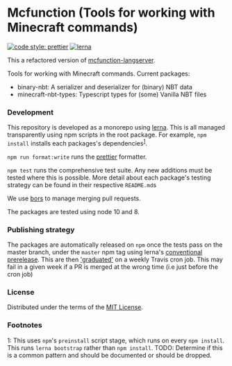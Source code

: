 # Mcfunction (Tools for working with Minecraft commands)

[![code style: prettier](https://img.shields.io/badge/code_style-prettier-ff69b4.svg?style=flat-square)](https://github.com/prettier/prettier)
[![lerna](https://img.shields.io/badge/maintained%20with-lerna-cc00ff.svg?style=flat-square)](https://lernajs.io/)

This a refactored version of
[mcfunction-langserver](https://github.com/Levertion/mcfunction-langserver).

Tools for working with Minecraft commands. Current packages:

<!-- TODO: Make these packages -->
<!-- - minecraft-command-parser: A parser for Minecraft commands. -->
<!-- - mcfunction-server: A language server frontend to command-parser -->
<!-- - mcfunction-verifier: A command line frontend to command-parser, which tests -->
<!-- - editors/vscode: A vscode extension using mcfunction-langserver.
    TODO: Determine if this should be in this repository -->
<!-- mc-nbt-paths: TODO: Check if @MrYurihi will allow us to move this into this repository -->
<!-- minecraft-json-schemas: JSON schemas for the JSON files used by minecraft -->

-   binary-nbt: A serializer and deserializer for (binary) NBT data
-   minecraft-nbt-types: Typescript types for (some) Vanilla NBT files

### Development

This repository is developed as a monorepo using [lerna](https://lernajs.io/).
This is all managed transparently using npm scripts in the root package. For
example, `npm install` installs each packages's
dependencies<sup>[1](#footnote1)</sup>.

`npm run format:write` runs the [prettier](https://github.com/prettier/prettier)
formatter.

<!-- TODO: Consider whether it is worthwhile installing a pre-commit hook
using [husky](https://github.com/typicode/husky). -->

`npm test` runs the comprehensive <!-- TODO: Make this true :P --> test suite.
Any new additions must be tested where this is possible. More detail about each
package's testing strategy can be found in their respective `README.md`s

We use [bors](https://bors.tech/) to manage merging pull requests.

The packages are tested using node 10 and 8.

### Publishing strategy

The packages are automatically released on `npm` once the tests pass on the
master branch, under the `master` npm tag using lerna's
[conventional prerelease](https://github.com/lerna/lerna/blob/master/commands/version/README.md#--conventional-prerelease).
This are then
['graduated'](https://github.com/lerna/lerna/blob/master/commands/version/README.md#--conventional-graduate)
on a weekly Travis cron job. This may fail in a given week if a PR is merged at
the wrong time (i.e just before the cron job)

### License

Distributed under the terms of the [MIT License](LICENSE).

<!-- json-schemas and nbt-paths are instead licensed under creative commons licenses -->

### Footnotes

<a id="footnote1">1</a>: This uses `npm`'s `preinstall` script stage, which runs
on every `npm install`. This runs `lerna bootstrap` rather than `npm install`.
TODO: Determine if this is a common pattern and should be documented or should
be dropped.
